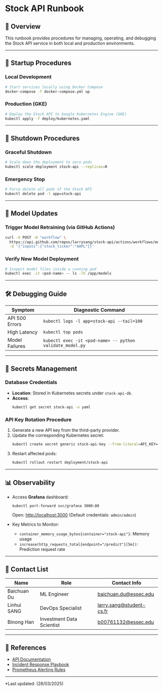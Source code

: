 # Stock API Runbook

## 📌 Overview

This runbook provides procedures for managing, operating, and debugging the Stock API service in both local and production environments.

---

## 🚀 Startup Procedures

### Local Development

```bash
# Start services locally using Docker Compose
docker-compose -f docker-compose.yml up
```

### Production (GKE)

```bash
# Deploy the Stock API to Google Kubernetes Engine (GKE)
kubectl apply -f deploy/kubernetes.yaml
```

---

## 📴 Shutdown Procedures

### Graceful Shutdown

```bash
# Scale down the deployment to zero pods
kubectl scale deployment stock-api --replicas=0
```

### Emergency Stop

```bash
# Force delete all pods of the Stock API
kubectl delete pod -l app=stock-api
```

---

## 🔄 Model Updates

### Trigger Model Retraining (via GitHub Actions)

```bash
curl -X POST -H "workflow" \
  https://api.github.com/repos/larrysang/stock-api/actions/workflows/model-training.yml/dispatches \
  -d '{"inputs":{"stock_ticker":"AAPL"}}'
```

### Verify New Model Deployment

```bash
# Inspect model files inside a running pod
kubectl exec -it <pod-name> -- ls -lh /app/models
```

---

## 🛠️ Debugging Guide

| Symptom        | Diagnostic Command                                        |
| -------------- | --------------------------------------------------------- |
| API 500 Errors | `kubectl logs -l app=stock-api --tail=100`                |
| High Latency   | `kubectl top pods`                                        |
| Model Failures | `kubectl exec -it <pod-name> -- python validate_model.py` |

---

## 🔑 Secrets Management

### Database Credentials

- **Location**: Stored in Kubernetes secrets under `stock-api-db`.
- **Access**:
  ```bash
  kubectl get secret stock-api -o yaml
  ```

### API Key Rotation Procedure

1. Generate a new API key from the third-party provider.
2. Update the corresponding Kubernetes secret:
   ```bash
   kubectl create secret generic stock-api-key --from-literal=API_KEY=<new_key> --dry-run=client -o yaml | kubectl apply -f -
   ```
3. Restart affected pods:
   ```bash
   kubectl rollout restart deployment/stock-api
   ```

---

## 📊 Observability

- Access **Grafana** dashboard:

  ```bash
  kubectl port-forward svc/grafana 3000:80
  ```

  Open: [http://localhost:3000](http://localhost:3000) (Default credentials: `admin/admin`)

- Key Metrics to Monitor:

  - `container_memory_usage_bytes{container="stock-api"}`: Memory usage
  - `increase(http_requests_total{endpoint="/predict"}[5m])`: Prediction request rate

---

## 📅 Contact List

| Name        | Role                       | Contact Info                                                 |
| ----------- | -------------------------- | ------------------------------------------------------------ |
| Baichuan Du | ML Engineer                | [baichuan.du@essec.edu](mailto\:baichuan.du@essec.edu)       |
| Linhui SANG | DevOps Specialist          | [larry.sang@student-cs.fr](mailto\:larry.sang@student-cs.fr) |
| Binong Han  | Investment Data Scientist  | [b00761132@essec.edu](mailto\:b00761132@essec.edu)           |

---

## 📖 References

- [API Documentation](../docs/api.md)
- [Incident Response Playbook](../docs/incident-response.md)
- [Prometheus Alerting Rules](../monitor/alerts.yml)

---

*Last updated: (28/03/2025)





